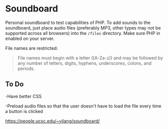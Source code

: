# Soundboard
Personal soundboard to test capabilities of PHP. To add sounds to the soundboard, just place audio files (preferably MP3, other types may not be supported across all browsers) into the `/files` directory. Make sure PHP in enabled on your server.

File names are restricted:
>File names must begin with a letter ([A-Za-z]) and may be followed by any number of letters, digits, hyphens, underscores, colons, and periods.

## To Do
-Have better CSS

-Preload audio files so that the user doesn't have to load the file every time a button is clicked

https://people.ucsc.edu/~yilang/soundboard/
